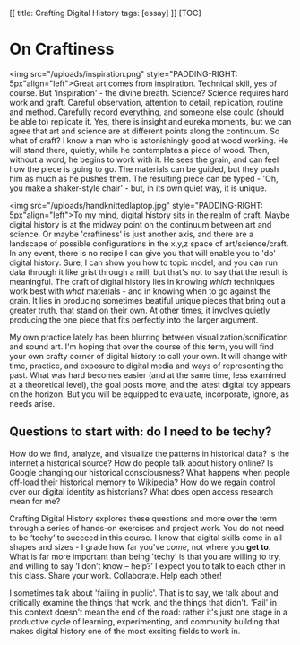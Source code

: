 [[
title: Crafting Digital History
tags: [essay]
]]
[TOC]

# On Craftiness

<img src="/uploads/inspiration.png" style="PADDING-RIGHT: 5px"align="left">Great art comes from inspiration. Technical skill, yes of course. But 'inspiration' - the divine breath. Science? Science requires hard work and graft. Careful observation, attention to detail, replication, routine and method. Carefully record everything, and someone else could (should be able to) replicate it. Yes, there is insight and eureka moments, but we can agree that art and science are at different points along the continuum. So what of craft? I know a man who is astonishingly good at wood working. He will stand there, quietly, while he contemplates a piece of wood. Then, without a word, he begins to work with it. He sees the grain, and can feel how the piece is going to go. The materials can be guided, but they push him as much as he pushes them. The resulting piece can be typed - 'Oh, you make a shaker-style chair' - but, in its own quiet way, it is unique. 

<img src="/uploads/handknittedlaptop.jpg" style="PADDING-RIGHT: 5px"align="left">To my mind, digital history sits in the realm of craft. Maybe digital history is at the midway point on the continuum between art and science. Or maybe 'craftiness' is just another axis, and there are a landscape of possible configurations in the x,y,z space of art/science/craft. In any event, there is no recipe I can give you that will enable you to 'do' digital history. Sure, I can show you how to topic model, and you can run data through it like grist through a mill, but that's not to say that the result is meaningful. The craft of digital history lies in knowing *which* techniques work best with *what* materials - and in knowing when to go against the grain. It lies in producing sometimes beatiful unique pieces that bring out a greater truth, that stand on their own. At other times, it involves quietly producing the one piece that fits perfectly into the larger argument.

My own practice lately has been blurring between visualization/sonification and sound art. I'm hoping that over the course of this term, you will find your own crafty corner of digital history to call your own. It will change with time, practice, and exposure to digital media and ways of representing the past. What was hard becomes easier (and at the same time, less examined at a theoretical level), the goal posts move, and the latest digital toy appears on the horizon. But you will be equipped to evaluate, incorporate, ignore, as needs arise.

## Questions to start with: do I need to be techy?

How do we find, analyze, and visualize the patterns in historical data? Is the internet a historical source? How do people talk about history online? Is Google changing our historical consciousness? What happens when people off-load their historical memory to Wikipedia? How do we regain control over our digital identity as historians? What does open access research mean for me?

Crafting Digital History explores these questions and more over the term through a series of hands-on exercises and project work. You do not need to be ‘techy’ to succeed in this course. I know that digital skills come in all shapes and sizes - I grade how far you've *come*, not where you **get to**. What is far more important than being 'techy' is that you are willing to try, and willing to say ‘I don’t know – help?’ I expect you to talk to each other in this class. Share your work. Collaborate. Help each other!

I sometimes talk about 'failing in public'. That is to say, we talk about and critically examine the things that work, and the things that didn't. 'Fail' in this context doesn't mean the end of the road: rather it's just one stage in a productive cycle of learning, experimenting, and community building that makes digital history one of the most exciting fields to work in.